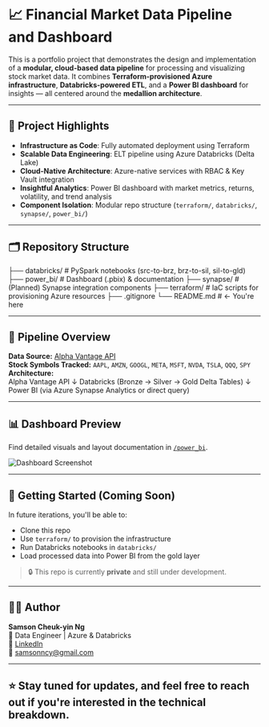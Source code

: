 # 📈 Financial Market Data Pipeline and Dashboard

This is a portfolio project that demonstrates the design and implementation of a **modular, cloud-based data pipeline** for processing and visualizing stock market data. It combines **Terraform-provisioned Azure infrastructure**, **Databricks-powered ETL**, and a **Power BI dashboard** for insights — all centered around the **medallion architecture**.

---

## 🔧 Project Highlights

- **Infrastructure as Code**: Fully automated deployment using Terraform
- **Scalable Data Engineering**: ELT pipeline using Azure Databricks (Delta Lake)
- **Cloud-Native Architecture**: Azure-native services with RBAC & Key Vault integration
- **Insightful Analytics**: Power BI dashboard with market metrics, returns, volatility, and trend analysis
- **Component Isolation**: Modular repo structure (`terraform/`, `databricks/`, `synapse/`, `power_bi/`)

---

## 🗂️ Repository Structure
├── databricks/ # PySpark notebooks (src-to-brz, brz-to-sil, sil-to-gld) 
├── power_bi/ # Dashboard (.pbix) & documentation 
├── synapse/ # (Planned) Synapse integration components 
├── terraform/ # IaC scripts for provisioning Azure resources 
├── .gitignore 
└── README.md # ← You're here


---

## 🔌 Pipeline Overview

**Data Source:** [Alpha Vantage API](https://www.alphavantage.co/documentation/)  
**Stock Symbols Tracked:** `AAPL`, `AMZN`, `GOOGL`, `META`, `MSFT`, `NVDA`, `TSLA`, `QQQ`, `SPY`  
**Architecture:**  
Alpha Vantage API ↓ Databricks (Bronze → Silver → Gold Delta Tables) ↓ Power BI (via Azure Synapse Analytics or direct query)


---

## 📊 Dashboard Preview

Find detailed visuals and layout documentation in [`/power_bi`](./power_bi/).

![Dashboard Screenshot](power_bi/dashboard_preview.png)

---

## 🚀 Getting Started (Coming Soon)

In future iterations, you'll be able to:

- Clone this repo
- Use `terraform/` to provision the infrastructure
- Run Databricks notebooks in `databricks/`
- Load processed data into Power BI from the gold layer

> 🔒 This repo is currently **private** and still under development.

---

## 👨‍💻 Author

**Samson Cheuk-yin Ng**  
📍 Data Engineer | Azure & Databricks  
🔗 [LinkedIn](https://www.linkedin.com/in/cy-samson-ng)  
📧 samsonncy@gmail.com

---

## ⭐ Stay tuned for updates, and feel free to reach out if you're interested in the technical breakdown.

